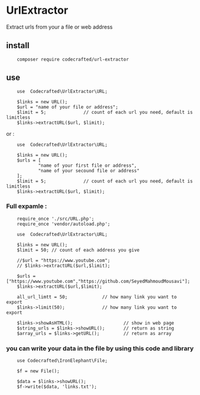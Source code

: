 # UrlExtractor
Extract urls from your a file or web address

## install
        composer require codecrafted/url-extractor
## use

        use  Codecrafted\UrlExtractor\URL;

        $links = new URL();
        $url = "name of your file or address";
        $limit = 5;              // count of each url you need, default is limitless
        $links->extractURL($url, $limit);
or :

        use  Codecrafted\UrlExtractor\URL;

        $links = new URL();
        $urls = [
                "name of your first file or address",
                "name of your secound file or address"
        ];
        $limit = 5;              // count of each url you need, default is limitless
        $links->extractURL($url, $limit);

### Full expamle :

        require_once './src/URL.php';
        require_once 'vendor/autoload.php';

        use  Codecrafted\UrlExtractor\URL;

        $links = new URL();
        $limit = 50; // count of each address you give

        //$url = "https://www.youtube.com";
        // $links->extractURL($url,$limit);

        $urls = ["https://www.youtube.com","https://github.com/SeyedMahmoudMousavi"];
        $links->extractURL($url,$limit);

        all_url_limtt = 50;             // how many link you want to export
        $links->limit(50);              // how many link you want to export

        $links->showAsHTML();                   // show in web page
        $string_urls = $links->showURL();       // return as string
        $array_urls = $links->getURL();         // return as array     

### you can write your data in the file by using this code and library

        use Codecrafted\IronElephant\File;

        $f = new File();

        $data = $links->showURL();
        $f->write($data, 'links.txt');

